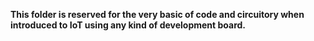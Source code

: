 **This folder is reserved for the very basic of code and circuitory when introduced to IoT using any kind of development board.**

